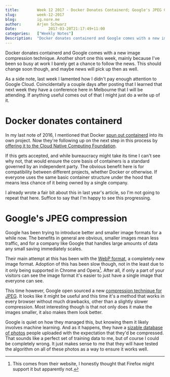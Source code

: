 ```yaml
---
title:        Week 12 2017 - Docker Donates Containerd; Google's JPEG Compression 
slug:         week-12-2017
blog:         ig.nore.me  
author:       Arjen Schwarz  
Date:              2017-03-20T21:17:49+11:00  
categories:   ["Weekly Notes"]
Description:  "Docker donates containerd and Google comes with a new image compression technique."
---
```


Docker donates containerd and Google comes with a new image compression technique. Another short one this week, mainly because I've been so busy at work I barely get a chance to follow the news. This should change soon though, and maybe news will pick up then as well.

As a side note, last week I lamented how I didn't pay enough attention to Google Cloud. Coincidentally a couple days after posting that I learned that next week they have a conference here in Melbourne that I will be attending. If anything useful comes out of that I might just do a write up of it.

# Docker donates containerd

In my last note of 2016, I mentioned that Docker [spun out containerd](https://ig.nore.me/weekly-notes/week-52-2016/) into its own project. Now they're following up on the next step in this process by [offering it to the Cloud Native Computing Foundation](https://blog.docker.com/2017/03/docker-donates-containerd-to-cncf/). 

If this gets accepted, and while bureaucracy might take its time I can't see why not, that would ensure the core basis of containers is a standard governed by an independent party. The obvious benefit here is for compatibility between different projects, whether Docker or otherwise. If everyone uses the same basic container structure under the hood that means less chance of it being owned by a single company.

I already wrote a fair bit about this in last year's article, so I'm not going to repeat that here. Suffice to say that I'm happy to see this progressing.

# Google's JPEG compression

Google has been trying to introduce better and smaller image formats for a while now. The benefits in general are obvious, smaller images mean less traffic, and for a company like Google that handles large amounts of data any small saving immediately scales.

Their main attempt at this has been with the [WebP format](https://developers.google.com/speed/webp/), a completely new image format. Adoption of this has been slow though, not in the least due to it only being supported in Chrome and Opera[^1]. After all, if only a part of your visitors can see the image format it's easier to just have a single image that everyone can see.

This time however, Google open sourced a new [compression technique for JPEG](https://arstechnica.co.uk/information-technology/2017/03/google-jpeg-guetzli-encoder-file-size/). It looks like it might be useful and this time it's a method that works in every browser without much drawbacks, other than a slightly slower compression. Most interesting though is that not only does it make the images smaller, it also makes them look better. 

Google is quiet on how they managed this, but knowing them it likely involves machine learning. And as it happens, they have a [sizable database of photos](https://www.google.com/photos/about/) people uploaded with the expectation that they'd be compressed. That sounds like a perfect set of training data to me, but of course I could be completely wrong. It just makes sense to me that they will have tested the algorithm on all of these photos as a way to ensure it works well. 

[^1]:	This comes from their website, I honestly thought that Firefox might support it but apparently not.
